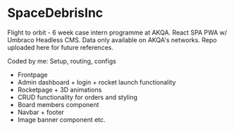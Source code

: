 # SpaceDebrisInc
Flight to orbit - 6 week case intern programme at AKQA. React SPA PWA w/ Umbraco Headless CMS. Data only available on AKQA's networks. Repo uploaded here for future references. 

Coded by me:
Setup, routing, configs
- Frontpage
- Admin dashboard + login + rocket launch functionality
- Rocketpage + 3D animations
- CRUD functionality for orders and styling
- Board members component
- Navbar + footer
- Image banner component
etc.
